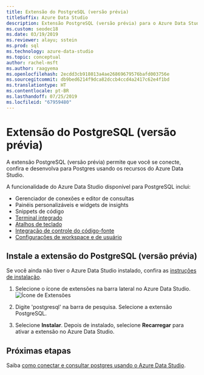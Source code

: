 ```yaml
---
title: Extensão do PostgreSQL (versão prévia)
titleSuffix: Azure Data Studio
description: Extensão PostgreSQL (versão prévia) para o Azure Data Studio
ms.custom: seodec18
ms.date: 03/19/2019
ms.reviewer: alayu; sstein
ms.prod: sql
ms.technology: azure-data-studio
ms.topic: conceptual
author: rachel-msft
ms.author: raagyema
ms.openlocfilehash: 2ecdd3cb918013a4ae26869679576bafd003756e
ms.sourcegitcommit: db9bed6214f9dca82dccb4ccd4a2417c62e4f1bd
ms.translationtype: HT
ms.contentlocale: pt-BR
ms.lasthandoff: 07/25/2019
ms.locfileid: "67959480"
---
```

# <a name="postgresql-extension-preview"></a>Extensão do PostgreSQL (versão prévia)

A extensão PostgreSQL (versão prévia) permite que você se conecte, confira e desenvolva para Postgres usando os recursos do Azure Data Studio. 

A funcionalidade do Azure Data Studio disponível para PostgreSQL inclui:

- Gerenciador de conexões e editor de consultas
- Painéis personalizáveis e widgets de insights
- Snippets de código
- [Terminal integrado](integrated-terminal.md)
- [Atalhos de teclado](keyboard-shortcuts.md)
- [Integração de controle do código-fonte](source-control.md)
- [Configurações de workspace e de usuário](settings.md)


## <a name="install-the-postgresql-extension-preview"></a>Instale a extensão do PostgreSQL (versão prévia)

Se você ainda não tiver o Azure Data Studio instalado, confira as [instruções de instalação](download.md).

1. Selecione o ícone de extensões na barra lateral no Azure Data Studio.
   ![Ícone de Extensões](media/extensions/postgresql-extension/extensions-icon.png)

2. Digite 'postgresql' na barra de pesquisa. Selecione a extensão PostgreSQL.

3. Selecione **Instalar**. Depois de instalado, selecione **Recarregar** para ativar a extensão no Azure Data Studio.


## <a name="next-steps"></a>Próximas etapas

Saiba [como conectar e consultar postgres usando o Azure Data Studio](quickstart-postgres.md).

